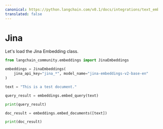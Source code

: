 ```yaml
---
canonical: https://python.langchain.com/v0.1/docs/integrations/text_embedding/jina
translated: false
---
```


# Jina

Let's load the Jina Embedding class.

```python
from langchain_community.embeddings import JinaEmbeddings
```

```python
embeddings = JinaEmbeddings(
    jina_api_key="jina_*", model_name="jina-embeddings-v2-base-en"
)
```

```python
text = "This is a test document."
```

```python
query_result = embeddings.embed_query(text)
```

```python
print(query_result)
```

```python
doc_result = embeddings.embed_documents([text])
```

```python
print(doc_result)
```